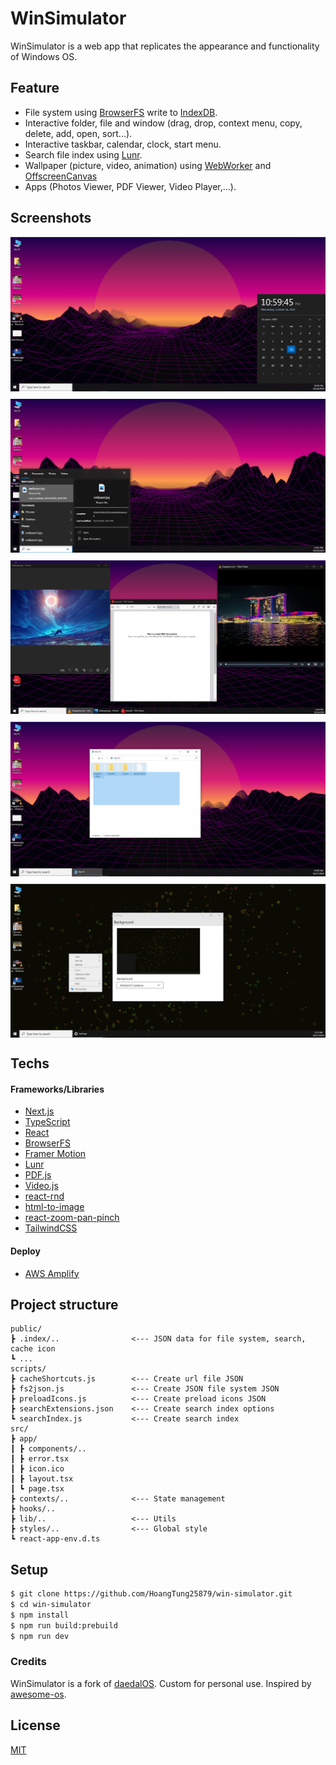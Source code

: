 # WinSimulator

WinSimulator is a web app that replicates the appearance and functionality of Windows OS.

## Feature

- File system using [BrowserFS](https://github.com/jvilk/BrowserFS) write to [IndexDB](https://developer.mozilla.org/en-US/docs/Web/API/IndexedDB_API).
- Interactive folder, file and window (drag, drop, context menu, copy, delete, add, open, sort...).
- Interactive taskbar, calendar, clock, start menu.
- Search file index using [Lunr](https://lunrjs.com/).
- Wallpaper (picture, video, animation) using [WebWorker](https://developer.mozilla.org/en-US/docs/Web/API/Web_Workers_API/Using_web_workers) and [OffscreenCanvas](https://developer.mozilla.org/en-US/docs/Web/API/OffscreenCanvas)
- Apps (Photos Viewer, PDF Viewer, Video Player,...).

## Screenshots

  <div style="display: flex; flex-direction: column; gap: 12px">
  <img src="doc/screenshot.png"/>
  <img src="doc/screenshot2.png"/>
  <img src="doc/screenshot3.png"/>
  <img src="doc/screenshot4.png"/>
  <img src="doc/screenshot5.png"/>
  </div>

## Techs

#### Frameworks/Libraries

- [Next.js](https://github.com/vercel/next.js)
- [TypeScript](https://github.com/microsoft/TypeScript)
- [React](https://github.com/facebook/react)
- [BrowserFS](https://github.com/jvilk/BrowserFS)
- [Framer Motion](https://github.com/framer/motion)
- [Lunr](https://github.com/olivernn/lunr.js)
- [PDF.js](https://github.com/mozilla/pdf.js)
- [Video.js](https://github.com/videojs/video.js)
- [react-rnd](https://github.com/bokuweb/react-rnd)
- [html-to-image](https://github.com/bubkoo/html-to-image)
- [react-zoom-pan-pinch](https://github.com/BetterTyped/react-zoom-pan-pinch)
- [TailwindCSS](https://github.com/tailwindlabs/tailwindcss)

#### Deploy

- [AWS Amplify](https://aws.amazon.com/amplify/)

## Project structure

```
public/
┣ .index/..                <--- JSON data for file system, search, cache icon
┗ ...
scripts/
┣ cacheShortcuts.js        <--- Create url file JSON
┣ fs2json.js               <--- Create JSON file system JSON
┣ preloadIcons.js          <--- Create preload icons JSON
┣ searchExtensions.json    <--- Create search index options
┗ searchIndex.js           <--- Create search index
src/
┣ app/
┃ ┣ components/..
┃ ┣ error.tsx
┃ ┣ icon.ico
┃ ┣ layout.tsx
┃ ┗ page.tsx
┣ contexts/..              <--- State management
┣ hooks/..
┣ lib/..                   <--- Utils
┣ styles/..                <--- Global style
┗ react-app-env.d.ts
```

## Setup

```bash
$ git clone https://github.com/HoangTung25879/win-simulator.git
$ cd win-simulator
$ npm install
$ npm run build:prebuild
$ npm run dev
```

### Credits

WinSimulator is a fork of [daedalOS](https://github.com/DustinBrett/daedalOS). Custom for personal use.
Inspired by [awesome-os](https://github.com/zriyansh/awesome-os).

## License

[MIT](LICENSE)
